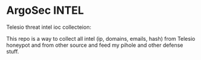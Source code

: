 # ArgoSec INTEL
Telesio threat intel ioc collecteion:

This repo is a way to collect all intel (ip, domains, emails, hash) from Telesio honeypot and from other source and feed my pihole and other defense stuff.
